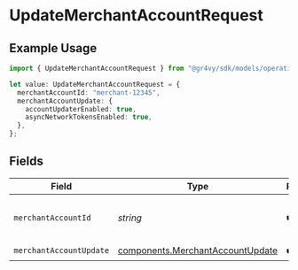 # UpdateMerchantAccountRequest

## Example Usage

```typescript
import { UpdateMerchantAccountRequest } from "@gr4vy/sdk/models/operations";

let value: UpdateMerchantAccountRequest = {
  merchantAccountId: "merchant-12345",
  merchantAccountUpdate: {
    accountUpdaterEnabled: true,
    asyncNetworkTokensEnabled: true,
  },
};
```

## Fields

| Field                                                                                | Type                                                                                 | Required                                                                             | Description                                                                          | Example                                                                              |
| ------------------------------------------------------------------------------------ | ------------------------------------------------------------------------------------ | ------------------------------------------------------------------------------------ | ------------------------------------------------------------------------------------ | ------------------------------------------------------------------------------------ |
| `merchantAccountId`                                                                  | *string*                                                                             | :heavy_check_mark:                                                                   | The ID of the merchant account                                                       | merchant-12345                                                                       |
| `merchantAccountUpdate`                                                              | [components.MerchantAccountUpdate](../../models/components/merchantaccountupdate.md) | :heavy_check_mark:                                                                   | N/A                                                                                  |                                                                                      |